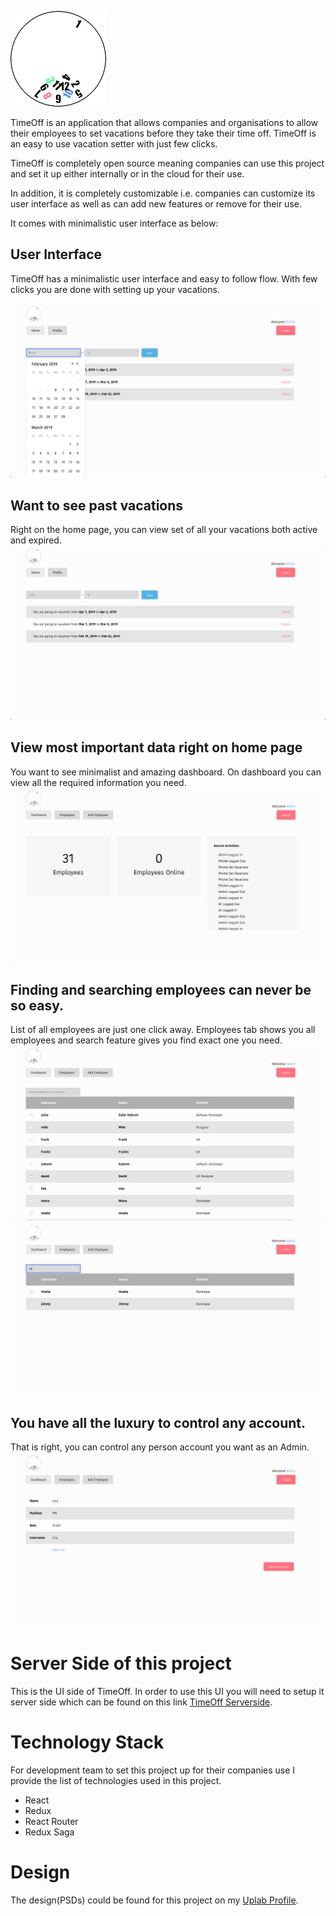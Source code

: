 ![Screenshot](screenshots/logo.png)

TimeOff is an application that allows companies and organisations to allow their employees to set vacations before they take their time off. 
TimeOff is an easy to use vacation setter with just few clicks. 

TimeOff is completely open source meaning companies can use this project and set it up either internally or in the cloud for their use.

In addition, it is completely customizable i.e. companies can customize its user interface as well as can add new features or remove for
their use.

It comes with minimalistic user interface as below:

## User Interface
TimeOff has a minimalistic user interface and easy to follow flow. With few clicks you are done with setting up your vacations.

![Screenshot](screenshots/UI.png)

## Want to see past vacations
Right on the home page, you can view set of all your vacations both active and expired.
![Screenshot](screenshots/Past.png)

## View most important data right on home page
You want to see minimalist and amazing dashboard. On dashboard you can view all the required information you need.
![Screenshot](screenshots/dashboard.png)

## Finding and searching employees can never be so easy.
List of all employees are just one click away. Employees tab shows you all employees and search feature gives you find exact one you need.
![Screenshot](screenshots/list.png)
![Screenshot](screenshots/search.png)

## You have all the luxury to control any account.
That is right, you can control any person account you want as an Admin.
![Screenshot](screenshots/control.png)

# Server Side of this project
This is the UI side of TimeOff. In order to use this UI you will need to setup it server side which can be found on this link [TimeOff Serverside](https://github.com/zafar-saleem/timeoff-server).

# Technology Stack
For development team to set this project up for their companies use I provide the list of technologies used in this project.
* React
* Redux
* React Router
* Redux Saga

# Design
The design(PSDs) could be found for this project on my [Uplab Profile](https://www.uplabs.com/posts/timeoff-to-schedule-vacations).
